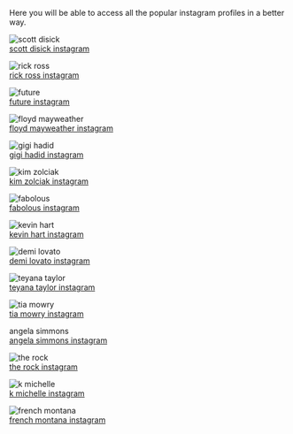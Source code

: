 Here you will be able to access all the popular instagram profiles in a better way.

<img src="https://scontent.cdninstagram.com/t51.2885-19/s320x320/13573571_1137763282951741_1669101220_a.jpg" alt="scott disick"><br/>
<a href="https://www.picdora.com/instagram/letthelordbewithyou">scott disick instagram</a>

<img src="https://scontent.cdninstagram.com/t51.2885-19/s320x320/14448438_1055897007851727_744410693884706816_a.jpg" alt="rick ross"><br/>
<a href="https://www.picdora.com/instagram/richforever">rick ross instagram</a>

<img src="https://scontent.cdninstagram.com/t51.2885-19/s320x320/14295006_638002273029927_792624436_a.jpg" alt="future"><br/>
<a href="https://www.picdora.com/instagram/future">future instagram</a>

<img src="https://scontent.cdninstagram.com/t51.2885-19/s320x320/13188013_1258004310893757_1422240017_a.jpg" alt="floyd mayweather"><br/>
<a href="https://www.picdora.com/instagram/floydmayweather">floyd mayweather instagram</a>

<img src="https://scontent.cdninstagram.com/t51.2885-19/s320x320/11261371_124434901231777_1747842209_a.jpg" alt="gigi hadid"><br/>
<a href="https://www.picdora.com/instagram/gigihadid">gigi hadid instagram</a>

<img src="https://scontent.cdninstagram.com/t51.2885-19/11208182_1631626303721586_1817560313_a.jpg" alt="kim zolciak"><br/>
<a href="https://www.picdora.com/instagram/kimzolciakbiermann">kim zolciak instagram</a>

<img src="https://scontent.cdninstagram.com/t51.2885-19/s320x320/14156265_1774180026160119_1035503730_a.jpg" alt="fabolous"><br/>
<a href="https://www.picdora.com/instagram/myfabolouslife">fabolous instagram</a>

<img src="https://scontent.cdninstagram.com/t51.2885-19/s320x320/12930912_115225528876423_1428277745_a.jpg" alt="kevin hart"><br/>
<a href="https://www.picdora.com/instagram/kevinhart4real">kevin hart instagram</a>

<img src="https://scontent.cdninstagram.com/t51.2885-19/s320x320/13549595_294747324195663_2036182504_a.jpg" alt="demi lovato"><br/>
<a href="https://www.picdora.com/instagram/ddlovato">demi lovato instagram</a>

<img src="https://scontent.cdninstagram.com/t51.2885-19/s320x320/13704085_576578819180040_833192985_a.jpg" alt="teyana taylor"><br/>
<a href="https://www.picdora.com/instagram/teyanataylor">teyana taylor instagram</a>

<img src="https://scontent.cdninstagram.com/t51.2885-19/11410334_381471145390922_1102766550_a.jpg" alt="tia mowry"><br/>
<a href="https://www.picdora.com/instagram/tiamowry">tia mowry instagram</a>

<img src="https://scontent.cdninstagram.com/t51.2885-19/s320x320/11353034_484423315047183_1626254132_a.jpg" alt="">angela simmons<br/>
<a href="https://www.picdora.com/instagram/angelasimmons">angela simmons instagram</a>

<img src="https://scontent.cdninstagram.com/t51.2885-19/11850309_1674349799447611_206178162_a.jpg" alt="the rock"><br/>
<a href="https://www.picdora.com/instagram/therock">the rock instagram</a>

<img src="https://scontent.cdninstagram.com/t51.2885-19/s320x320/13694337_1256367061091227_2064731035_a.jpg" alt="k michelle"><br/>
<a href="https://www.picdora.com/instagram/kmichellemusic">k michelle instagram</a>

<img src="https://scontent.cdninstagram.com/t51.2885-19/s320x320/14287949_1619218775042561_866657958_a.jpg" alt="french montana"><br/>
<a href="https://www.picdora.com/instagram/frenchmontana">french montana instagram</a>
